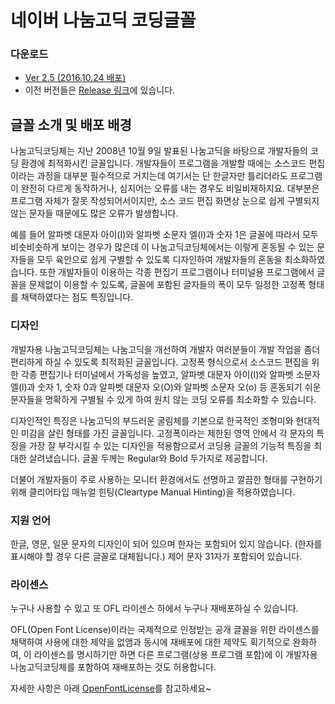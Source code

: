 # 네이버 나눔고딕 코딩글꼴
### 다운로드 
   - [Ver 2.5 (2016.10.24 배포)](https://github.com/naver/nanumfont/releases/download/VER2.5/NanumGothicCoding-2.5.zip)
   - 이전 버전들은 [Release 링크](https://github.com/naver/nanumfont/releases)에 있습니다. 
      
## 글꼴 소개 및 배포 배경
나눔고딕코딩체는 지난 2008년 10월 9일 발표된 나눔고딕을 바탕으로 개발자들의 코딩 환경에 최적화시킨 글꼴입니다. 개발자들이 프로그램을 개발할 때에는 소스코드 편집이라는 과정을 대부분 필수적으로 거치는데 여기서는 단 한글자만 틀리더라도 프로그램이 완전히 다르게 동작하거나, 심지어는 오류를 내는 경우도 비일비재하지요. 대부분은 프로그램 자체가 잘못 작성되어서이지만, 소스 코드 편집 화면상 눈으로 쉽게 구별되지 않는 문자들 때문에도 많은 오류가 발생합니다.

예를 들어 알파벳 대문자 아이(I)와 알파벳 소문자 엘(l)과 숫자 1은 글꼴에 따라서 모두 비슷비슷하게 보이는 경우가 많은데 이 나눔고딕코딩체에서는 이렇게 혼동될 수 있는 문자들을 모두 육안으로 쉽게 구별할 수 있도록 디자인하여 개발자들의 혼동을 최소화하였습니다. 또한 개발자들이 이용하는 각종 편집기 프로그램이나 터미널용 프로그램에서 글꼴을 문제없이 이용할 수 있도록, 글꼴에 포함된 글자들의 폭이 모두 일정한 고정폭 형태를 채택하였다는 점도 특징입니다.

### 디자인

개발자용 나눔고딕코딩체는 나눔고딕을 개선하여 개발자 여러분들이 개발 작업을 좀더 편리하게 하실 수 있도록 최적화된 글꼴입니다. 고정폭 형식으로서 소스코드 편집을 위한 각종 편집기나 터미널에서 가독성을 높였고, 알파벳 대문자 아이(I)와 알파벳 소문자 엘(l)과 숫자 1, 숫자 0과 알파벳 대문자 오(O)와 알파벳 소문자 오(o) 등 혼동되기 쉬운 문자들을 명확하게 구별될 수 있게 하여 원치 않는 코딩 오류를 최소화할 수 있습니다.

디자인적인 특징은 나눔고딕의 부드러운 굴림체를 기본으로 한국적인 조형미와 현대적인 미감을 살린 형태를 가진 글꼴입니다. 고정폭이라는 제한된 영역 안에서 각 문자의 특징을 가장 잘 부각시킬 수 있는 디자인을 적용함으로서 코딩용 글꼴의 기능적 특징을 최대한 살려냈습니다. 글꼴 두께는 Regular와 Bold 두가지로 제공합니다.

더불어 개발자들이 주로 사용하는 모니터 환경에서도 선명하고 깔끔한 형태를 구현하기 위해 클리어타입 매뉴얼 힌팅(Cleartype Manual Hinting)을 적용하였습니다.

### 지원 언어
한글, 영문, 일문 문자의 디자인이 되어 있으며 한자는 포함되어 있지 않습니다. (한자를 표시해야 할 경우 다른 글꼴로 대체됩니다.)
제어 문자 31자가 포함되어 있습니다.

### 라이센스

누구나 사용할 수 있고 또 OFL 라이센스 하에서 누구나 재배포하실 수 있습니다.

OFL(Open Font License)이라는 국제적으로 인정받는 공개 글꼴을 위한 라이센스를 채택하여 사용에 대한 제약을 없앰과 동시에 재배포에 대한 제약도 획기적으로 완화하여, 이 라이센스를 명시하기만 하면 다른 프로그램(상용 프로그램 포함)에 이 개발자용 나눔고딕코딩체를 포함하여 재배포하는 것도 허용합니다.

자세한 사항은 아래 [OpenFontLicense](https://github.com/naver/nanumfont/wiki/Open-Font-License)를 참고하세요~
